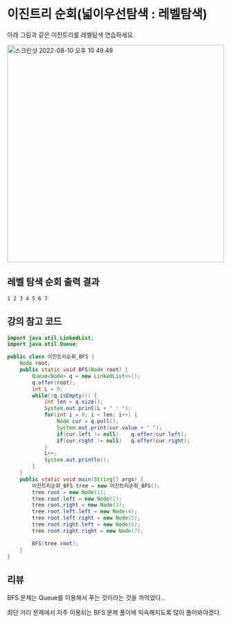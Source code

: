 # 이진트리 순회(넓이우선탐색 : 레벨탐색)

아래 그림과 같은 이진트리를 레벨탐색 연습하세요.

<img width="501" alt="스크린샷 2022-08-10 오후 10 49 49" src="https://user-images.githubusercontent.com/59335077/185426819-ed421a4b-cf3d-4d5b-8965-dae97fc9b12e.png">



## 레벨 탐색 순회 출력 결과

```
1 2 3 4 5 6 7
```



## 강의 참고 코드

```java
import java.util.LinkedList;
import java.util.Queue;

public class 이진트리순회_BFS {
    Node root;
    public static void BFS(Node root) {
        Queue<Node> q = new LinkedList<>();
        q.offer(root);
        int L = 0;
        while(!q.isEmpty()) {
            int len = q.size();
            System.out.print(L + " : ");
            for(int i = 0; i < len; i++) {
                Node cur = q.poll();
                System.out.print(cur.value + " ");
                if(cur.left != null)    q.offer(cur.left);
                if(cur.right != null)   q.offer(cur.right);
            }
            L++;
            System.out.println();
        }
    }
    public static void main(String[] args) {
        이진트리순회_BFS tree = new 이진트리순회_BFS();
        tree.root = new Node(1);
        tree.root.left = new Node(2);
        tree.root.right = new Node(3);
        tree.root.left.left = new Node(4);
        tree.root.left.right = new Node(5);
        tree.root.right.left = new Node(6);
        tree.root.right.right = new Node(7);

        BFS(tree.root);
    }
}
```



## 리뷰

BFS 문제는 Queue를 이용해서 푸는 것이라는 것을 까먹었다..

최단 거리 문제에서 자주 이용되는 BFS 문제 풀이에 익숙해지도록 많이 풀어봐야겠다.
